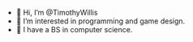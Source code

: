 - 👋 Hi, I’m @TimothyWillis
- 👀 I’m interested in programming and game design.
- 🌱 I have a BS in computer science.
